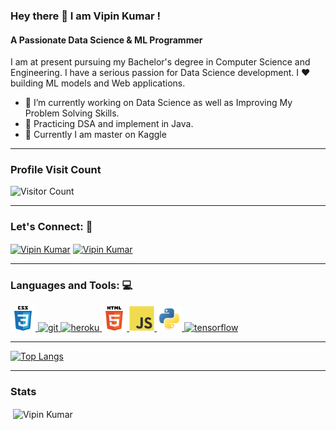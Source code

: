 ### Hey there 👋 I am Vipin Kumar !

#### A Passionate Data Science & ML Programmer





I am at present pursuing my Bachelor's degree in Computer Science and Engineering. I have a serious passion for Data Science development. I ❤️ building ML models and Web applications.
- 🔭 I’m currently working on Data Science as well as Improving My Problem Solving Skills. 
- 🔭 Practicing DSA and implement in Java.
- 🔭 Currently I am master on Kaggle

___

### Profile Visit Count
![Visitor Count](https://profile-counter.glitch.me/devVipin01/count.svg)

___
<h3 align="left">Let's Connect: 🚀</h3>
<p align="left">

<a href="https://linkedin.com/in/devVipin01" target="blank"><img align="center" src="https://cdn.jsdelivr.net/npm/simple-icons@3.0.1/icons/linkedin.svg" alt="Vipin Kumar" height="30" width="40" /></a>
<a href="https://instagram.com/dev_vipin01" target="blank"><img align="center" src="https://cdn.jsdelivr.net/npm/simple-icons@3.0.1/icons/instagram.svg" alt="Vipin Kumar" height="30" width="40" /></a>

</p>


___

<h3 align="left">Languages and Tools: 💻</h3>
<p align="left">
  
  
  <a href="https://www.w3schools.com/css/" target="_blank">
    <img
      src="https://raw.githubusercontent.com/devicons/devicon/master/icons/css3/css3-original-wordmark.svg"
      alt="css3"
      width="40"
      height="40"
    />
  </a>



  <a href="https://git-scm.com/" target="_blank">
    <img
      src="https://www.vectorlogo.zone/logos/git-scm/git-scm-icon.svg"
      alt="git"
      width="40"
      height="40"
    />
  </a>
  <a href="https://heroku.com" target="_blank">
    <img
      src="https://www.vectorlogo.zone/logos/heroku/heroku-icon.svg"
      alt="heroku"
      width="40"
      height="40"
    />
  </a>
  <a href="https://www.w3.org/html/" target="_blank">
    <img
      src="https://raw.githubusercontent.com/devicons/devicon/master/icons/html5/html5-original-wordmark.svg"
      alt="html5"
      width="40"
      height="40"
    />
  </a>
  <a
    href="https://developer.mozilla.org/en-US/docs/Web/JavaScript"
    target="_blank"
  >
    <img
      src="https://raw.githubusercontent.com/devicons/devicon/master/icons/javascript/javascript-original.svg"
      alt="javascript"
      width="40"
      height="40"
    />
  </a>



  <a href="https://www.python.org" target="_blank">
    <img
      src="https://raw.githubusercontent.com/devicons/devicon/master/icons/python/python-original.svg"
      alt="python"
      width="40"
      height="40"
    />
  </a>
  <a href="https://www.tensorflow.org" target="_blank">
    <img
      src="https://www.vectorlogo.zone/logos/tensorflow/tensorflow-icon.svg"
      alt="tensorflow"
      width="40"
      height="40"
    />
  </a>
</p>


___
[![Top Langs](https://github-readme-stats.vercel.app/api/top-langs/?username=devVipin01&layout=compact)](https://github.com/devVipin01/github-readme-stats)

___
### Stats
<p>&nbsp;<img align="center" src="https://github-readme-stats.vercel.app/api?username=devVipin01&show_icons=true&locale=en" alt="Vipin Kumar" /></p>
